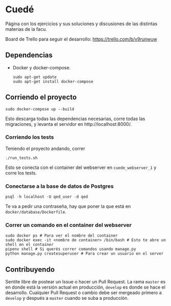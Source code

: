 # Cuedé

Página con los ejercicios y sus soluciones y discusiones
de las distintas materias de la facu.

Board de Trello para seguir el desarrollo: https://trello.com/b/v9runwuw

## Dependencias

- Docker y docker-compose.
    ```
    sudo apt-get update
    sudo apt-get install docker-compose
    ```

## Corriendo el proyecto

```
sudo docker-compose up --build
```

Esto descarga todas las dependencias necesarias,
corre todas las migraciones, y levanta el servidor en http://localhost:8000/.

### Corriendo los tests

Teniendo el proyecto andando, correr

```
./run_tests.sh
```

Esto se conecta con el container del webserver en `cuede_webserver_1` y corre los tests.

### Conectarse a la base de datos de Postgres

```
psql -h localhost -U qed_user -d qed
```

Te va a pedir una contraseña, hay que poner la que está en `docker/database/Dockerfile`.

### Correr un comando en el container del webserver

```
sudo docker ps # Para ver el nombre del container
sudo docker exec -it <nombre de container> /bin/bash # Esto te abre un shell en el container
pipenv shell # Si querés correr comandos usando manage.py
python manage.py createsuperuser # Para crear un usuario en el server
```

## Contribuyendo

Sentite libre de postear un Issue o hacer un Pull Request.
La rama `master` es en donde está la versión actual en
producción, `develop` es donde se hace el desarrollo. Cualquier
Pull Request o cambio debe ser mergeado primero a `develop` y
después a `master` cuando se suba a producción.

